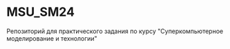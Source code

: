 # MSU_SM24
Репозиторий для практического задания по курсу "Суперкомпьютерное моделирование и технологии"
